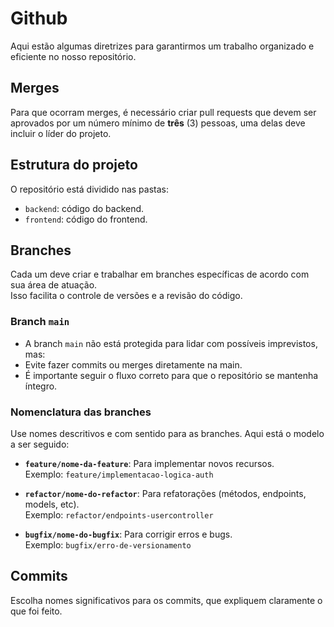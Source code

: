 # Github

Aqui estão algumas diretrizes para garantirmos um trabalho organizado e eficiente no nosso repositório.

## Merges

Para que ocorram merges, é necessário criar pull requests que devem ser aprovados por um número mínimo de **três** (3) pessoas, uma delas deve incluir o líder do projeto.

## Estrutura do projeto

O repositório está dividido nas pastas:  
- `backend`: código do backend.  
- `frontend`: código do frontend.

## Branches
Cada um deve criar e trabalhar em branches específicas de acordo com sua área de atuação.  
Isso facilita o controle de versões e a revisão do código.

### Branch `main`

- A branch `main` não está protegida para lidar com possíveis imprevistos, mas:  
- Evite fazer commits ou merges diretamente na main. 
- É importante seguir o fluxo correto para que o repositório se mantenha íntegro.

### Nomenclatura das branches

Use nomes descritivos e com sentido para as branches. Aqui está o modelo a ser seguido:

- **`feature/nome-da-feature`**: Para implementar novos recursos.  
  Exemplo: `feature/implementacao-logica-auth`

- **`refactor/nome-do-refactor`**: Para refatorações (métodos, endpoints, models, etc).  
  Exemplo: `refactor/endpoints-usercontroller`

- **`bugfix/nome-do-bugfix`**: Para corrigir erros e bugs.  
  Exemplo: `bugfix/erro-de-versionamento`

## Commits

Escolha nomes significativos para os commits, que expliquem claramente o que foi feito.
